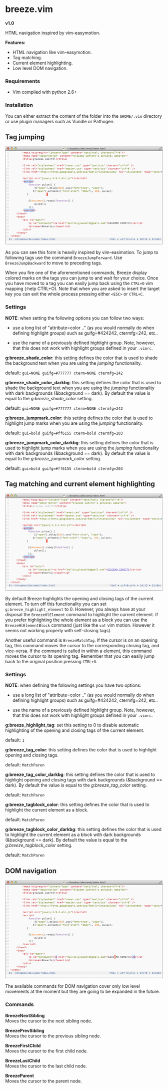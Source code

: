 # breeze.vim

**v1.0**

HTML navigation inspired by vim-easymotion.

**Features:**
* HTML navigation like vim-easymotion.
* Tag matching.
* Current element highlighting.
* Low level DOM navigation.

### Requirements
* Vim compiled with python 2.6+


### Installation
You can either extract the content of the folder into the `$HOME/.vim`
directory or use plugin managers such as Vundle or Pathogen.



## Tag jumping
![Screenshot](extra/jump.gif "Tag jumping inspired by vim-easymotion")   

As you can see this form is heavily inspired by vim-easimotion.
To jump to following tags use the command `BreezeJumpForward`. 
Use `BreezeJumpBackward` to move to preceding tags.

When you fire one of the aforementioned commands, Breeze display
colored marks on the tags you can jump to and wait for your choice.
Once you have moved to a tag you can easily jump back using the `CTRL+O` 
vim mapping (:help CTRL+O). Note that when you are asked to insert the target
key you can exit the whole process pressing either `<ESC>` or `CTRL+C`.

### Settings

**NOTE**: when setting the following options you can follow two ways:

  * use a long list of "attribute=color .." (as you would normally do when
     defining highlight groups) such as guifg=#424242, ctermfg=242, etc..

  * use the name of a previously defined highlight group. Note, however,
     that this does not work with highlight groups defined in your `.vimrc`.


**g:breeze_shade_color**: this setting defines the color that is used to shade
the background text when you are using the *jumping* functionality.
    
default: `gui=NONE guifg=#777777 cterm=NONE ctermfg=242`


**g:breeze_shade_color_darkbg**: this setting defines the color that is used to
shade the background text when you are using the *jumping* functionality with
dark backgrounds (&background == dark). By default the value is equal to the
*g:breeze_shade_color* setting.
    
default: `gui=NONE guifg=#777777 cterm=NONE ctermfg=242`


**g:breeze_jumpmark_color**: this setting defines the color that is used to
highlight jump marks when you are using the *jumping* functionality.
   
default: `gui=bold guifg=#ff6155 cterm=bold ctermfg=203`


**g:breeze_jumpmark_color_darkbg**: this setting defines the color that is used
to highlight jump marks when you are using the *jumping* functionality with
dark backgrounds (&background == dark). By default the value is equal to the 
*g:breeze_jumpmark_color* setting.
   
default: `gui=bold guifg=#ff6155 cterm=bold ctermfg=203`



## Tag matching and current element highlighting
![Screenshot](extra/high.gif "Current element highlighting")   

By default Breeze highlights the opening and closing tags of the current element.
To turn off this functionality you can set `g:breeze_highlight_element` to 0. However,
you always have at your disposal the `BreezeHlElement` command to highlight the current element.
If you prefer highlighting the whole element as a block you can use the `BreezeHlElementBlock` command
(just like the `vat` vim motion. However it seems not working properly with self-closing tags).

Another useful command is `BreezeMatchTag`. If the cursor is on an opening tag,
this command moves the cursor to the corresponding closing tag, and vice-versa.
If the command is called in within a element, this command moves the cursor to
its opening tag. Remember that you can easily jump back to the original position
pressing `CTRL+O`.


### Settings

**NOTE**: when defining the following settings you have two options:

  * use a long list of "attribute=color .." (as you would normally do when
     defining highlight groups) such as guifg=#424242, ctermfg=242, etc..

  * use the name of a previously defined highlight group. Note, however,
     that this does not work with highlight groups defined in your `.vimrc`.


**g:breeze_highlight_tag**: set this setting to 0 to disable automatic highlighting
of the opening and closing tags of the current element.
  
default: `1`


**g:breeze_tag_color**: this setting defines the color that is used to
highlight opening and closing tags.
   
default: `MatchParen`


**g:breeze_tag_color_darkbg**: this setting defines the color that is used to
highlight opening and closing tags with dark backgrounds (&background == dark).
By default the value is equal to the *g:breeze_tag_color* setting.
   
default: `MatchParen`


**g:breeze_tagblock_color**: this setting defines the color that is used to
highlight the current element as a block.
   
default: `MatchParen`


**g:breeze_tagblock_color_darkbg**: this setting defines the color that is used to
highlight the current element as a block with dark backgrounds (&background == dark).
By default the value is equal to the *g:breeze_tagblock_color* setting.
  
default: `MatchParen`



## DOM navigation
![Screenshot](extra/dom.gif "DOM navigation")   

The available commands for DOM navigation cover only low level movements at the
moment but they are going to be expanded in the future.


### Commands

**BreezeNextSibling**   
Moves the cursor to the next sibling node.

**BreezePrevSibling**     
Moves the cursor to the previous sibling node.

**BreezeFirstChild**   
Moves the cursor to the first child node.

**BreezeLastChild**   
Moves the cursor to the last child node.

**BreezeParent**     
Moves the cursor to the parent node.
